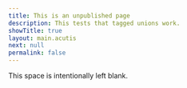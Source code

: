 ```yaml
---
title: This is an unpublished page
description: This tests that tagged unions work.
showTitle: true
layout: main.acutis
next: null
permalink: false
---
```


This space is intentionally left blank.
